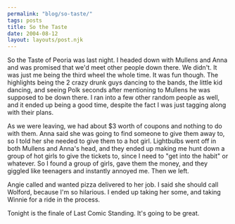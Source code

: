 ```yaml
---
permalink: "blog/so-taste/"
tags: posts
title: So the Taste
date: 2004-08-12
layout: layouts/post.njk
---
```


So the Taste of Peoria was last night. I headed down with Mullens and Anna and was promised that we'd meet other people down there. We didn't. It was just me being the third wheel the whole time. It was fun though. The highlights being the 2 crazy drunk guys dancing to the bands, the little kid dancing, and seeing Polk seconds after mentioning to Mullens he was supposed to be down there. I ran into a few other random people as well, and it ended up being a good time, despite the fact I was just tagging along with their plans.

As we were leaving, we had about $3 worth of coupons and nothing to do with them. Anna said she was going to find someone to give them away to, so I told her she needed to give them to a hot girl. Lightbulbs went off in both Mullens and Anna's head, and they ended up making me hunt down a group of hot girls to give the tickets to, since I need to "get into the habit" or whatever. So I found a group of girls, gave them the money, and they giggled like teenagers and instantly annoyed me. Then we left.

Angie called and wanted pizza delivered to her job. I said she should call Wolford, because I'm so hilarious. I ended up taking her some, and taking Winnie for a ride in the process.

Tonight is the finale of Last Comic Standing. It's going to be great.